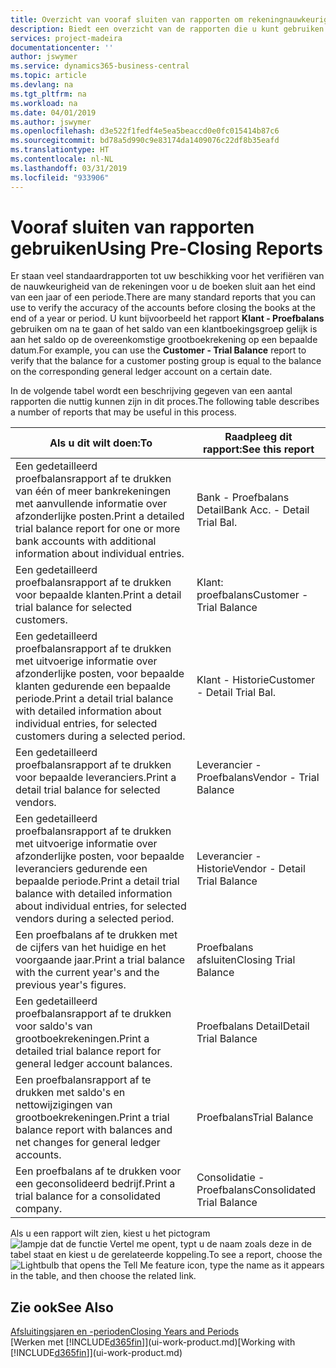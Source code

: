 ```yaml
---
title: Overzicht van vooraf sluiten van rapporten om rekeningnauwkeurigheid te verifiëren | Microsoft Docs
description: Biedt een overzicht van de rapporten die u kunt gebruiken om de nauwkeurigheid te verifiëren van rekeningen voordat de boeken worden gesloten aan het eind van een jaar of een periode.
services: project-madeira
documentationcenter: ''
author: jswymer
ms.service: dynamics365-business-central
ms.topic: article
ms.devlang: na
ms.tgt_pltfrm: na
ms.workload: na
ms.date: 04/01/2019
ms.author: jswymer
ms.openlocfilehash: d3e522f1fedf4e5ea5beaccd0e0fc015414b87c6
ms.sourcegitcommit: bd78a5d990c9e83174da1409076c22df8b35eafd
ms.translationtype: HT
ms.contentlocale: nl-NL
ms.lasthandoff: 03/31/2019
ms.locfileid: "933906"
---
```

# <a name="using-pre-closing-reports"></a><span data-ttu-id="e95f3-103">Vooraf sluiten van rapporten gebruiken</span><span class="sxs-lookup"><span data-stu-id="e95f3-103">Using Pre-Closing Reports</span></span>
<span data-ttu-id="e95f3-104">Er staan veel standaardrapporten tot uw beschikking voor het verifiëren van de nauwkeurigheid van de rekeningen voor u de boeken sluit aan het eind van een jaar of een periode.</span><span class="sxs-lookup"><span data-stu-id="e95f3-104">There are many standard reports that you can use to verify the accuracy of the accounts before closing the books at the end of a year or period.</span></span> <span data-ttu-id="e95f3-105">U kunt bijvoorbeeld het rapport **Klant - Proefbalans** gebruiken om na te gaan of het saldo van een klantboekingsgroep gelijk is aan het saldo op de overeenkomstige grootboekrekening op een bepaalde datum.</span><span class="sxs-lookup"><span data-stu-id="e95f3-105">For example, you can use the **Customer - Trial Balance** report to verify that the balance for a customer posting group is equal to the balance on the corresponding general ledger account on a certain date.</span></span>

<span data-ttu-id="e95f3-106">In de volgende tabel wordt een beschrijving gegeven van een aantal rapporten die nuttig kunnen zijn in dit proces.</span><span class="sxs-lookup"><span data-stu-id="e95f3-106">The following table describes a number of reports that may be useful in this process.</span></span>

| <span data-ttu-id="e95f3-107">Als u dit wilt doen:</span><span class="sxs-lookup"><span data-stu-id="e95f3-107">To</span></span> | <span data-ttu-id="e95f3-108">Raadpleeg dit rapport:</span><span class="sxs-lookup"><span data-stu-id="e95f3-108">See this report</span></span> |
| --- | --- |
| <span data-ttu-id="e95f3-109">Een gedetailleerd proefbalansrapport af te drukken van één of meer bankrekeningen met aanvullende informatie over afzonderlijke posten.</span><span class="sxs-lookup"><span data-stu-id="e95f3-109">Print a detailed trial balance report for one or more bank accounts with additional information about individual entries.</span></span> |<span data-ttu-id="e95f3-110">Bank - Proefbalans Detail</span><span class="sxs-lookup"><span data-stu-id="e95f3-110">Bank Acc. - Detail Trial Bal.</span></span> |
| <span data-ttu-id="e95f3-111">Een gedetailleerd proefbalansrapport af te drukken voor bepaalde klanten.</span><span class="sxs-lookup"><span data-stu-id="e95f3-111">Print a detail trial balance for selected customers.</span></span> |<span data-ttu-id="e95f3-112">Klant: proefbalans</span><span class="sxs-lookup"><span data-stu-id="e95f3-112">Customer - Trial Balance</span></span> |
| <span data-ttu-id="e95f3-113">Een gedetailleerd proefbalansrapport af te drukken met uitvoerige informatie over afzonderlijke posten, voor bepaalde klanten gedurende een bepaalde periode.</span><span class="sxs-lookup"><span data-stu-id="e95f3-113">Print a detail trial balance with detailed information about individual entries, for selected customers during a selected period.</span></span> |<span data-ttu-id="e95f3-114">Klant - Historie</span><span class="sxs-lookup"><span data-stu-id="e95f3-114">Customer - Detail Trial Bal.</span></span> |
| <span data-ttu-id="e95f3-115">Een gedetailleerd proefbalansrapport af te drukken voor bepaalde leveranciers.</span><span class="sxs-lookup"><span data-stu-id="e95f3-115">Print a detail trial balance for selected vendors.</span></span> |<span data-ttu-id="e95f3-116">Leverancier - Proefbalans</span><span class="sxs-lookup"><span data-stu-id="e95f3-116">Vendor - Trial Balance</span></span> |
| <span data-ttu-id="e95f3-117">Een gedetailleerd proefbalansrapport af te drukken met uitvoerige informatie over afzonderlijke posten, voor bepaalde leveranciers gedurende een bepaalde periode.</span><span class="sxs-lookup"><span data-stu-id="e95f3-117">Print a detail trial balance with detailed information about individual entries, for selected vendors during a selected period.</span></span> |<span data-ttu-id="e95f3-118">Leverancier - Historie</span><span class="sxs-lookup"><span data-stu-id="e95f3-118">Vendor - Detail Trial Balance</span></span> |
| <span data-ttu-id="e95f3-119">Een proefbalans af te drukken met de cijfers van het huidige en het voorgaande jaar.</span><span class="sxs-lookup"><span data-stu-id="e95f3-119">Print a trial balance with the current year's and the previous year's figures.</span></span> |<span data-ttu-id="e95f3-120">Proefbalans afsluiten</span><span class="sxs-lookup"><span data-stu-id="e95f3-120">Closing Trial Balance</span></span> |
| <span data-ttu-id="e95f3-121">Een gedetailleerd proefbalansrapport af te drukken voor saldo's van grootboekrekeningen.</span><span class="sxs-lookup"><span data-stu-id="e95f3-121">Print a detailed trial balance report for general ledger account balances.</span></span> |<span data-ttu-id="e95f3-122">Proefbalans Detail</span><span class="sxs-lookup"><span data-stu-id="e95f3-122">Detail Trial Balance</span></span> |
| <span data-ttu-id="e95f3-123">Een proefbalansrapport af te drukken met saldo's en nettowijzigingen van grootboekrekeningen.</span><span class="sxs-lookup"><span data-stu-id="e95f3-123">Print a trial balance report with balances and net changes for general ledger accounts.</span></span> |<span data-ttu-id="e95f3-124">Proefbalans</span><span class="sxs-lookup"><span data-stu-id="e95f3-124">Trial Balance</span></span> |
| <span data-ttu-id="e95f3-125">Een proefbalans af te drukken voor een geconsolideerd bedrijf.</span><span class="sxs-lookup"><span data-stu-id="e95f3-125">Print a trial balance for a consolidated company.</span></span> |<span data-ttu-id="e95f3-126">Consolidatie - Proefbalans</span><span class="sxs-lookup"><span data-stu-id="e95f3-126">Consolidated Trial Balance</span></span> |

<span data-ttu-id="e95f3-127">Als u een rapport wilt zien, kiest u het pictogram ![lampje dat de functie Vertel me opent](media/ui-search/search_small.png "Vertel me wat u wilt doen"), typt u de naam zoals deze in de tabel staat en kiest u de gerelateerde koppeling.</span><span class="sxs-lookup"><span data-stu-id="e95f3-127">To see a report, choose the ![Lightbulb that opens the Tell Me feature](media/ui-search/search_small.png "Tell me what you want to do") icon, type the name as it appears in the table, and then choose the related link.</span></span>

## <a name="see-also"></a><span data-ttu-id="e95f3-128">Zie ook</span><span class="sxs-lookup"><span data-stu-id="e95f3-128">See Also</span></span>
[<span data-ttu-id="e95f3-129">Afsluitingsjaren en -perioden</span><span class="sxs-lookup"><span data-stu-id="e95f3-129">Closing Years and Periods</span></span>](year-close-years-periods.md)  
<span data-ttu-id="e95f3-130">[Werken met [!INCLUDE[d365fin](includes/d365fin_md.md)]](ui-work-product.md)</span><span class="sxs-lookup"><span data-stu-id="e95f3-130">[Working with [!INCLUDE[d365fin](includes/d365fin_md.md)]](ui-work-product.md)</span></span>

